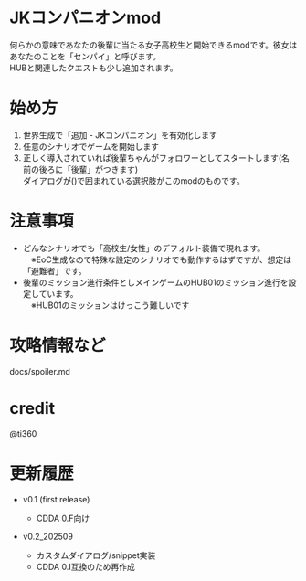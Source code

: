 # JKコンパニオンmod
何らかの意味であなたの後輩に当たる女子高校生と開始できるmodです。彼女はあなたのことを「センパイ」と呼びます。<br/>
HUBと関連したクエストも少し追加されます。

# 始め方
 1. 世界生成で「追加 - JKコンパニオン」を有効化します
 1. 任意のシナリオでゲームを開始します
 1. 正しく導入されていれば後輩ちゃんがフォロワーとしてスタートします(名前の後ろに「後輩」がつきます)<br/>
ダイアログが()で囲まれている選択肢がこのmodのものです。

# 注意事項
 - どんなシナリオでも「高校生/女性」のデフォルト装備で現れます。<br/>
　※EoC生成なので特殊な設定のシナリオでも動作するはずですが、想定は「避難者」です。
 - 後輩のミッション進行条件としメインゲームのHUB01のミッション進行を設定しています。<br/>
　※HUB01のミッションはけっこう難しいです

# 攻略情報など
 docs/spoiler.md

# credit
@ti360

# 更新履歴
- v0.1 (first release)
  - CDDA 0.F向け

- v0.2_202509
  - カスタムダイアログ/snippet実装
  - CDDA 0.I互換のため再作成
